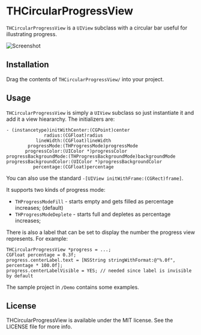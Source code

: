 # THCircularProgressView

`THCircularProgressView` is a `UIView` subclass with a circular bar useful for illustrating progress.

![Screenshot](Screenshot.png)

## Installation

Drag the contents of `THCircularProgressView/` into your project.

## Usage

`THCircularProgressView` is simply a `UIView` subclass so just instantiate it and add it a view hieararchy. The initializers are:

```objc
- (instancetype)initWithCenter:(CGPoint)center
              radius:(CGFloat)radius
           lineWidth:(CGFloat)lineWidth
        progressMode:(THProgressMode)progressMode
       progressColor:(UIColor *)progressColor
progressBackgroundMode:(THProgressBackgroundMode)backgroundMode
progressBackgroundColor:(UIColor *)progressBackgroundColor
          percentage:(CGFloat)percentage
```

You can also use the standard `-[UIView initWithFrame:(CGRect)frame]`.

It supports two kinds of progress mode:
* `THProgressModeFill` - starts empty and gets filled as percentage increases; (default)
* `THProgressModeDeplete` - starts full and depletes as percentage increases;

There is also a label that can be set to display the number the progress view represents. For example:

```objc
THCircularProgressView *progress = ...;
CGFloat percentage = 0.3f;
progress.centerLabel.text = [NSString stringWithFormat:@"%.0f", percentage * 100.0f];
progress.centerLabelVisible = YES; // needed since label is invisible by default
```

The sample project in `/Demo` contains some examples.

## License

THCircularProgressView is available under the MIT license. See the LICENSE file for more info.
